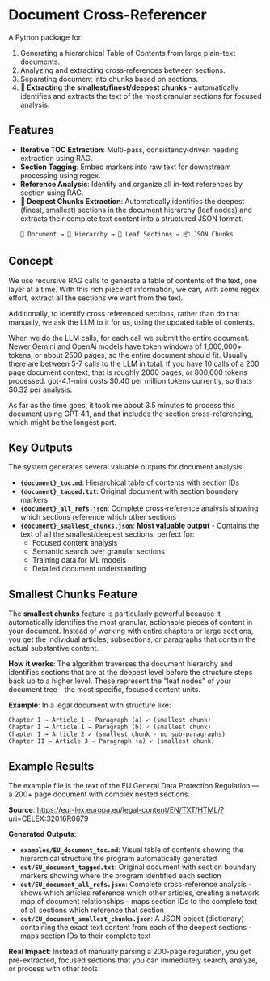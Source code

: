 # Document Cross-Referencer

A Python package for:

1. Generating a hierarchical Table of Contents from large plain-text documents.
2. Analyzing and extracting cross‑references between sections.
3. Separating document into chunks based on sections.
4. **🔆 Extracting the smallest/finest/deepest chunks** - automatically identifies and extracts the text of the most granular sections for focused analysis.

## Features

- **Iterative TOC Extraction**: Multi-pass, consistency‑driven heading extraction using RAG.
- **Section Tagging**: Embed markers into raw text for downstream processing using regex.
- **Reference Analysis**: Identify and organize all in‑text references by section using RAG.
- **🔆 Deepest Chunks Extraction**: Automatically identifies the deepest (finest, smallest) sections in the document hierarchy (leaf nodes) and extracts their complete text content into a structured JSON format.
  ```
  📄 Document → 🌳 Hierarchy → 🎯 Leaf Sections → 📦 JSON Chunks
  ```

## Concept
We use recursive RAG calls to generate a table of contents of the text, one layer at a time.  With this rich piece of information, we can, with some regex effort, extract all the sections we want from the text. 

Additionally, to identify cross referenced sections, rather than do that manually, we ask the LLM to it for us, using the updated table of contents. 

When we do the LLM calls, for each call we submit the entire document.  Newer Gemini and OpenAi models have token windows of 1,000,000+ tokens, or about 2500 pages, so the entire document should fit. Usually there are between 5-7 calls to the LLM in total.  If you have 10 calls of a 200 page document context, that is roughly 2000 pages, or 800,000 tokens processed. gpt-4.1-mini costs $0.40 per million tokens currently, so thats $0.32 per analysis. 

As far as the time goes, it took me about 3.5 minutes to process this document using GPT 4.1, and that includes the section cross-referencing, which might be the longest part.


## Key Outputs

The system generates several valuable outputs for document analysis:

- **`{document}_toc.md`**: Hierarchical table of contents with section IDs
- **`{document}_tagged.txt`**: Original document with section boundary markers
- **`{document}_all_refs.json`**: Complete cross-reference analysis showing which sections reference which other sections
- **`{document}_smallest_chunks.json`**:  **Most valuable output** - Contains the text of all the smallest/deepest sections, perfect for:
  - Focused content analysis
  - Semantic search over granular sections  
  - Training data for ML models
  - Detailed document understanding

## Smallest Chunks Feature

The **smallest chunks** feature is particularly powerful because it automatically identifies the most granular, actionable pieces of content in your document. Instead of working with entire chapters or large sections, you get the individual articles, subsections, or paragraphs that contain the actual substantive content.

**How it works**: The algorithm traverses the document hierarchy and identifies sections that are at the deepest level before the structure steps back up to a higher level. These represent the "leaf nodes" of your document tree - the most specific, focused content units.

**Example**: In a legal document with structure like:
```
Chapter I → Article 1 → Paragraph (a) ✓ (smallest chunk)
Chapter I → Article 1 → Paragraph (b) ✓ (smallest chunk)  
Chapter I → Article 2 ✓ (smallest chunk - no sub-paragraphs)
Chapter II → Article 3 → Paragraph (a) ✓ (smallest chunk)
```

## Example Results

The example file is the text of the EU General Data Protection Regulation — a 200+ page document with complex nested sections.

**Source**: https://eur-lex.europa.eu/legal-content/EN/TXT/HTML/?uri=CELEX:32016R0679

**Generated Outputs**:
- **`examples/EU_document_toc.md`**: Visual table of contents showing the hierarchical structure the program automatically generated
- **`out/EU_document_tagged.txt`**: Original document with section boundary markers showing where the program identified each section
- **`out/EU_document_all_refs.json`**: Complete cross-reference analysis - shows which articles reference which other articles, creating a network map of document relationships - maps section IDs to the complete text of all sections which reference that section
- **`out/EU_document_smallest_chunks.json`**: A JSON object (dictionary) containing the exact text content from each of the deepest sections - maps section IDs to their complete text

**Real Impact**: Instead of manually parsing a 200-page regulation, you get pre-extracted, focused sections that you can immediately search, analyze, or process with other tools.
